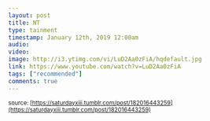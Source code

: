 ```yaml
---
layout: post
title: NT
type: tainment
timestamp: January 12th, 2019 12:00am
audio: 
video: 
image: http://i3.ytimg.com/vi/LuD2Aa0zFiA/hqdefault.jpg
link: https://www.youtube.com/watch?v=LuD2Aa0zFiA
tags: ["recommended"]
comments: true
---
```

  
<small>source: [https://saturdayxiii.tumblr.com/post/182016443259](https://saturdayxiii.tumblr.com/post/182016443259)</small>